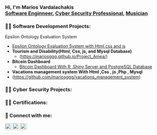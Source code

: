 <h3>Hi, I'm Marios Vardalachakis <br/><a href="https://github.com/mariosggg">Software Enginneer</a>, <a href="https://www.linkedin.com/in/marios-vardalachakis-0994137a/">Cyber Security Professional</a>, <a href="">Musician</a></h3>

<h3>👨‍💻 Software Development Projects:</h3>

  Epsilon Ontology Evaluation System
  - [Epsilon Ontology Evaluation System with Html,css and js](https://mariosggg.github.io/Epsilon_Ontology_Evaluation_System/)
- <b>Tourism and Disability(Html, Css, js, and Mysql Database)</b>
  - (https://mariosggg.github.io/Project_Amea/)
- <b>Bitcoin Dashboard</b>
  - [Bitcoin Dashboard With R ,Shiny Server and PostgreSQL Database](https://github.com/mariosggg/BitcoinDashboard)
- <b>Vacations management system With Html ,Css , js ,Php , Mysql </b>
- (https://github.com/mariosggg/vacations_management_system)
    
<h3>👨‍💻 Cyber Security Projects:</h3>









<h3>👨‍💻 Certifications:</h3>








<h3> 🤳 Connect with me:</h3>

[<img align="left" alt="Marios Vardalachakis | YouTube" width="22px" src="https://cdn.jsdelivr.net/npm/simple-icons@v3/icons/youtube.svg" />][youtube]
[<img align="left" alt="Marios Vardalachakis | LinkedIn" width="22px" src="https://cdn.jsdelivr.net/npm/simple-icons@v3/icons/linkedin.svg" />][linkedin]
[<img align="left" alt="Marios Vardalachakis | Instagram" width="22px" src="https://cdn.jsdelivr.net/npm/simple-icons@v3/icons/instagram.svg" />][instagram]

[youtube]: https://youtube.com/user/marioskriti2
[instagram]: https://www.instagram.com/mariosvardalachakis/
[linkedin]: https://www.linkedin.com/in/marios-vardalachakis-0994137a/
